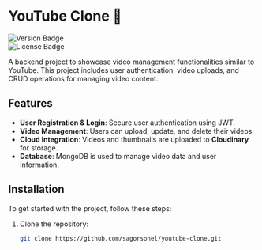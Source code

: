 # YouTube Clone 👋

![Version Badge](https://img.shields.io/npm/v/youtube-clone.svg)  
![License Badge](https://img.shields.io/badge/License-ISC-yellow.svg)

A backend project to showcase video management functionalities similar to YouTube. This project includes user authentication, video uploads, and CRUD operations for managing video content.

## Features

- **User Registration & Login**: Secure user authentication using JWT.
- **Video Management**: Users can upload, update, and delete their videos.
- **Cloud Integration**: Videos and thumbnails are uploaded to **Cloudinary** for storage.
- **Database**: MongoDB is used to manage video data and user information.
  
## Installation

To get started with the project, follow these steps:

1. Clone the repository:

   ```sh
   git clone https://github.com/sagorsohel/youtube-clone.git
